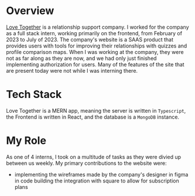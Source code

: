 # Overview
[Love Together](https://www.love-together.com/) is a relationship support company.
I worked for the company as a full stack intern, working primarily on the frontend, from February of 2023 to July of 2023.
The company's website is a SAAS product that provides users with tools for improving their relationships with quizzes and profile comparison maps.
When I was working at the company, they were not as far along as they are now, and we had only just finished implementing authorization for users. Many of the features of the site 
that are present today were not while I was interning there. 


# Tech Stack
Love Together is a MERN app, meaning the server is written in `Typescript`, the Frontend is written in React, and the database is a `MongoDB` instance. 

# My Role
As one of 4 interns, I took on a multitude of tasks as they were divied up between us weekly. My primary contributions to the website were: 
* implementing the wireframes made by the company's designer in figma in code
 building the integration with square to allow for subscription plans




